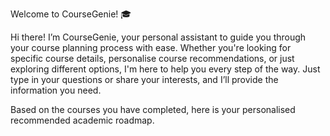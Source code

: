 Welcome to CourseGenie! 🎓

Hi there! I’m CourseGenie, your personal assistant to guide you through your course planning process with ease. Whether you're looking for specific course details, personalise course recommendations, or just exploring different options, I'm here to help you every step of the way. Just type in your questions or share your interests, and I’ll provide the information you need.

Based on the courses you have completed, here is your personalised recommended academic roadmap.
